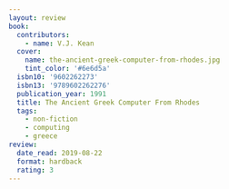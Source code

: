 ```yaml
---
layout: review
book:
  contributors:
    - name: V.J. Kean
  cover:
    name: the-ancient-greek-computer-from-rhodes.jpg
    tint_color: '#6e6d5a'
  isbn10: '9602262273'
  isbn13: '9789602262276'
  publication_year: 1991
  title: The Ancient Greek Computer From Rhodes
  tags:
    - non-fiction
    - computing
    - greece
review:
  date_read: 2019-08-22
  format: hardback
  rating: 3
---
```


